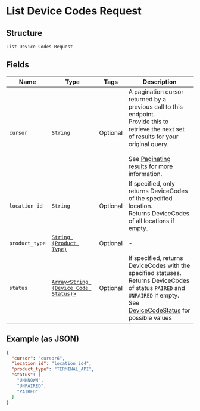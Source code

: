 
# List Device Codes Request

## Structure

`List Device Codes Request`

## Fields

| Name | Type | Tags | Description |
|  --- | --- | --- | --- |
| `cursor` | `String` | Optional | A pagination cursor returned by a previous call to this endpoint.<br>Provide this to retrieve the next set of results for your original query.<br><br>See [Paginating results](https://developer.squareup.com/docs/working-with-apis/pagination) for more information. |
| `location_id` | `String` | Optional | If specified, only returns DeviceCodes of the specified location.<br>Returns DeviceCodes of all locations if empty. |
| `product_type` | [`String (Product Type)`](../../doc/models/product-type.md) | Optional | - |
| `status` | [`Array<String (Device Code Status)>`](../../doc/models/device-code-status.md) | Optional | If specified, returns DeviceCodes with the specified statuses.<br>Returns DeviceCodes of status `PAIRED` and `UNPAIRED` if empty.<br>See [DeviceCodeStatus](#type-devicecodestatus) for possible values |

## Example (as JSON)

```json
{
  "cursor": "cursor6",
  "location_id": "location_id4",
  "product_type": "TERMINAL_API",
  "status": [
    "UNKNOWN",
    "UNPAIRED",
    "PAIRED"
  ]
}
```

